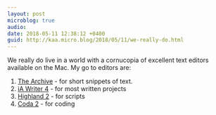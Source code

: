 ```yaml
---
layout: post
microblog: true
audio: 
date: 2018-05-11 12:38:12 +0400
guid: http://kaa.micro.blog/2018/05/11/we-really-do.html
---
```

We really do live in a world with a cornucopia of excellent text editors available on the Mac. My go to editors are:

1. [The Archive](https://zettelkasten.de/the-archive/) - for short snippets of text.
2. [iA Writer 4](https://ia.net/writer) - for most written projects
3. [Highland 2](https://quoteunquoteapps.com/highland-2/) - for scripts
4. [Coda 2](https://panic.com/coda/) - for coding
